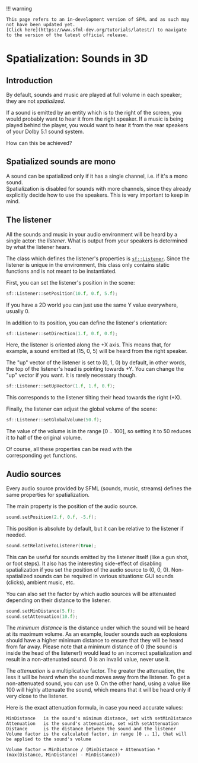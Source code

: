 !!! warning

    This page refers to an in-development version of SFML and as such may not have been updated yet.  
    [Click here](https://www.sfml-dev.org/tutorials/latest/) to navigate to the version of the latest official release.

# Spatialization: Sounds in 3D

## Introduction

By default, sounds and music are played at full volume in each speaker; they are not _spatialized_.

If a sound is emitted by an entity which is to the right of the screen, you would probably want to hear it from the right speaker. If a music is being played behind the player, you would want to hear it from the rear speakers of your Dolby 5.1 sound system.

How can this be achieved?

## Spatialized sounds are mono

A sound can be spatialized only if it has a single channel, i.e. if it's a mono sound.  
Spatialization is disabled for sounds with more channels, since they already explicitly decide how to use the speakers. This is very important to keep in mind.

## The listener

All the sounds and music in your audio environment will be heard by a single actor: the _listener_. What is output from your speakers is determined by what the listener hears.

The class which defines the listener's properties is [`sf::Listener`](https://www.sfml-dev.org/documentation/3.0.0/classsf_1_1Listener.php "sf::Listener documentation"). Since the listener is unique in the environment, this class only contains static functions and is not meant to be instantiated.

First, you can set the listener's position in the scene:

```cpp
sf::Listener::setPosition(10.f, 0.f, 5.f);
```

If you have a 2D world you can just use the same Y value everywhere, usually 0.

In addition to its position, you can define the listener's orientation:

```cpp
sf::Listener::setDirection(1.f, 0.f, 0.f);
```

Here, the listener is oriented along the +X axis. This means that, for example, a sound emitted at (15, 0, 5) will be heard from the right speaker.

The "up" vector of the listener is set to (0, 1, 0) by default, in other words, the top of the listener's head is pointing towards +Y. You can change the "up" vector if you want. It is rarely necessary though.

```cpp
sf::Listener::setUpVector(1.f, 1.f, 0.f);
```

This corresponds to the listener tilting their head towards the right (+X).

Finally, the listener can adjust the global volume of the scene:

```cpp
sf::Listener::setGlobalVolume(50.f);
```

The value of the volume is in the range [0 .. 100], so setting it to 50 reduces it to half of the original volume.

Of course, all these properties can be read with the corresponding `get` functions.

## Audio sources

Every audio source provided by SFML (sounds, music, streams) defines the same properties for spatialization.

The main property is the position of the audio source.

```cpp
sound.setPosition(2.f, 0.f, -5.f);
```

This position is absolute by default, but it can be relative to the listener if needed.

```cpp
sound.setRelativeToListener(true);
```

This can be useful for sounds emitted by the listener itself (like a gun shot, or foot steps). It also has the interesting side-effect of disabling spatialization if you set the position of the audio source to (0, 0, 0). Non-spatialized sounds can be required in various situations: GUI sounds (clicks), ambient music, etc.

You can also set the factor by which audio sources will be attenuated depending on their distance to the listener.

```cpp
sound.setMinDistance(5.f);
sound.setAttenuation(10.f);
```

The _minimum distance_ is the distance under which the sound will be heard at its maximum volume. As an example, louder sounds such as explosions should have a higher minimum distance to ensure that they will be heard from far away. Please note that a minimum distance of 0 (the sound is inside the head of the listener!) would lead to an incorrect spatialization and result in a non-attenuated sound. 0 is an invalid value, never use it.

The _attenuation_ is a multiplicative factor. The greater the attenuation, the less it will be heard when the sound moves away from the listener. To get a non-attenuated sound, you can use 0. On the other hand, using a value like 100 will highly attenuate the sound, which means that it will be heard only if very close to the listener.

Here is the exact attenuation formula, in case you need accurate values:

```
MinDistance   is the sound's minimum distance, set with setMinDistance
Attenuation   is the sound's attenuation, set with setAttenuation
Distance      is the distance between the sound and the listener
Volume factor is the calculated factor, in range [0 .. 1], that will be applied to the sound's volume

Volume factor = MinDistance / (MinDistance + Attenuation * (max(Distance, MinDistance) - MinDistance))
```
